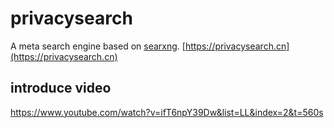 # privacysearch

A meta search engine based on [searxng](https://github.com/searxng). [https://privacysearch.cn](https://privacysearch.cn)

## introduce video
https://www.youtube.com/watch?v=ifT6npY39Dw&list=LL&index=2&t=560s
